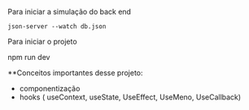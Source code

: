 Para iniciar a simulação do back end 

    json-server --watch db.json

Para iniciar o projeto 

  npm run dev

**Conceitos importantes desse projeto:
  - componentização
  - hooks ( useContext, useState, UseEffect, UseMeno, UseCallback)